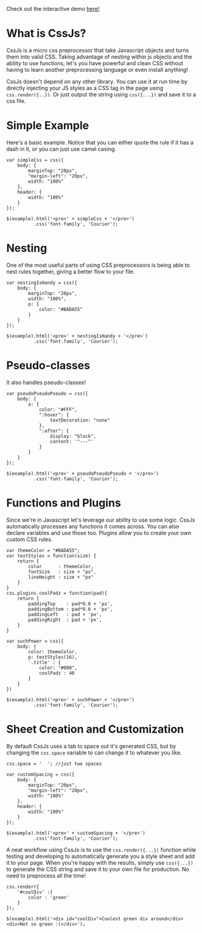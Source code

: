 Check out the interactive demo [here!](http://stolksdorf.github.io/cssjs)

# What is CssJs?
CssJs is a micro css preprocessor that take Javascript objects and turns them into valid CSS. Taking advantage of nesting within js objects and the ability to use functions, let's you have powerful and clean CSS without having to learn another preprocessing language or even install anything!

CssJs doesn't depend on any other library. You can use it at run time by directly injecting your JS styles as a CSS tag in the page using `css.render({..})`. Or just output the string using `css({...})` and save it to a css file.


# Simple Example
Here's a basic example. Notice that you can either quote the rule if it has a dash in it, or you can just use camel casing.

	var simpleCss = css({
		body: {
			marginTop: "20px",
			"margin-left": "20px",
			width: "100%"
		},
		header: {
			width: "100%"
		}
	});

	$(example).html('<pre>' + simpleCss + '</pre>')
			  .css('font-family', 'Courier');


# Nesting
One of the most useful parts of using CSS preprocessors is being able to nest rules together, giving a better flow to your file.

	var nestingIsHandy = css({
		body: {
			marginTop: "20px",
			width: "100%",
			p: {
				color: "#BADA55"
			}
		}
	});

	$(example).html('<pre>' + nestingIsHandy + '</pre>')
			  .css('font-family', 'Courier');

# Pseudo-classes
It also handles pseudo-classes!

	var pseudoPseudoPseudo = css({
		body: {
			a: {
				color: "#FFF",
				":hover": {
					textDecoration: "none"
				},
				":after": {
					display: "block",
					content: '"---"'
				}
			}
		}
	});

	$(example).html('<pre>' + pseudoPseudoPseudo + '</pre>')
			  .css('font-family', 'Courier');

# Functions and Plugins
Since we're in Javascript let's leverage our ability to use some logic. CssJs automatically processes any functions it comes across. You can also declare variables and use those too. Plugins allow you to create your own custom CSS rules.

	var themeColor = "#BADA55";
	var textStyles = function(size) {
		return {
			color      : themeColor,
			fontSize   : size + "px",
			lineHeight : size + "px"
		}
	}
	css.plugins.coolPadz = function(pad){
		return {
			paddingTop    : pad*0.6 + 'px',
			paddingBottom : pad*0.6 + 'px',
			paddingLeft   : pad + 'px',
			paddingRight  : pad + 'px',
		}
	}

	var suchPower = css({
		body: {
			color: themeColor,
			p: textStyles(16),
			'.title' : {
				color: "#000",
				coolPadz : 40
			}
		}
	})

	$(example).html('<pre>' + suchPower + '</pre>')
			  .css('font-family', 'Courier');

# Sheet Creation and Customization
By default CssJs uses a tab to space out it's generated CSS, but by changing the `css.space` variable to can change it to whatever you like.

	css.space = '  '; //just two spaces

	var customSpacing = css({
		body: {
			marginTop: "20px",
			"margin-left": "20px",
			width: "100%"
		},
		header: {
			width: "100%"
		}
	});

	$(example).html('<pre>' + customSpacing + '</pre>')
			  .css('font-family', 'Courier');

A neat workflow using CssJs is to use the `css.render({...})` function while testing and developing to automatically generate you a style sheet and add it to your page. When you're happy with the results, simply use `css({...})` to generate the CSS string and save it to your own file for production. No need to preprocess all the time!

	css.render({
		'#coolDiv' :{
			color : 'green'
		}
	});

	$(example).html('<div id="coolDiv">Coolest green div around</div> <div>Not so green :(</div>');

